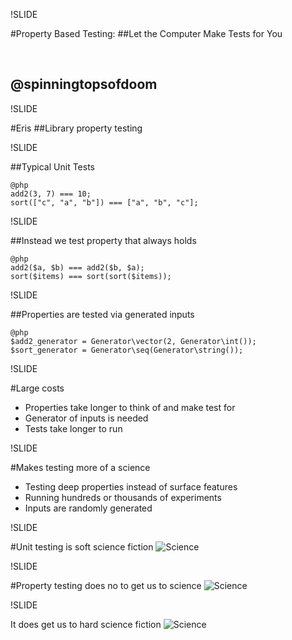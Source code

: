 !SLIDE

#Property Based Testing:
##Let the Computer Make Tests for You

&nbsp;
## @spinningtopsofdoom

!SLIDE

#Eris
##Library property testing

!SLIDE

##Typical Unit Tests

    @php
    add2(3, 7) === 10;
    sort(["c", "a", "b"]) === ["a", "b", "c"];

!SLIDE

##Instead we test property that always holds

    @php
    add2($a, $b) === add2($b, $a);
    sort($items) === sort(sort($items));

!SLIDE

##Properties are tested via generated inputs

    @php
    $add2_generator = Generator\vector(2, Generator\int());
    $sort_generator = Generator\seq(Generator\string());

!SLIDE

#Large costs
- Properties take longer to think of and make test for
- Generator of inputs is needed
- Tests take longer to run

!SLIDE

#Makes testing more of a science
- Testing deep properties instead of surface features
- Running hundreds or thousands of experiments
- Inputs are randomly generated

!SLIDE

#Unit testing is soft science fiction
![Science](../../images/soft_science_fiction.png)

!SLIDE

#Property testing does no to get us to science
![Science](../../images/science.png)

!SLIDE

It does get us to hard science fiction
![Science](../../images/hard_science_fiction.png)
